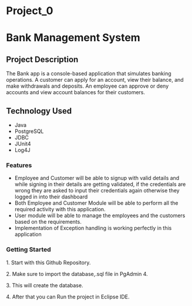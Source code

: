 # Project_0
<h1>Bank Management System</h1>

<h2>Project Description</h2>
<p>The Bank app is a console-based application that simulates banking operations. A customer can apply for an account, view their balance, and make withdrawals and deposits. An employee can approve or deny accounts and view account balances for their customers.</p>

<h2>Technology Used</h2>
<ul>
  <li>
    Java 
  </li>  
    <li>
   PostgreSQL
  </li>
     <li>
    JDBC
  </li>
  <li>
    JUnit4
  </li>
  <li>
    Log4J
  </li>
  </ul>
  
  
  <h3>Features</h3>
  
  <ul>
  <li>Employee and Customer will be able to signup with valid details and while signing in their details are getting validated, if the credentials are wrong they are asked to input their credentials again otherwise  they logged in into their dashboard</li>
    <li>Both Employee and Customer Module will be able to perform all the required activity with this application.</li>
    <li>User module will be able to manage the employees and the customers based on the requirements.</li>
  <li>Implementation of Exception handling is working perfectly in this application</li>
</ul>


<h3>Getting Started</h3>
<p> 1. Start with this Github Repository. </p>
<p> 2. Make sure to import the database,.sql file in PgAdmin 4. </p>
<p> 3. This will create the database.</p>
<p> 4. After that you can Run the project in Eclipse IDE. </p>














